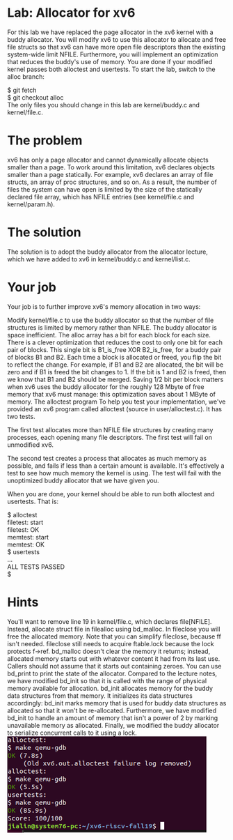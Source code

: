 # Lab: Allocator for xv6
For this lab we have replaced the page allocator in the xv6 kernel with a buddy allocator. You will modify xv6 to use this allocator to allocate and free file structs so that xv6 can have more open file descriptors than the existing system-wide limit NFILE. Furthermore, you will implement an optimization that reduces the buddy's use of memory. You are done if your modified kernel passes both alloctest and usertests.
To start the lab, switch to the alloc branch: <br />

  $ git fetch <br />
  $ git checkout alloc <br />
The only files you should change in this lab are kernel/buddy.c and kernel/file.c. <br />

# The problem
xv6 has only a page allocator and cannot dynamically allocate objects smaller than a page. To work around this limitation, xv6 declares objects smaller than a page statically. For example, xv6 declares an array of file structs, an array of proc structures, and so on. As a result, the number of files the system can have open is limited by the size of the statically declared file array, which has NFILE entries (see kernel/file.c and kernel/param.h).

# The solution
The solution is to adopt the buddy allocator from the allocator lecture, which we have added to xv6 in kernel/buddy.c and kernel/list.c. <br />

# Your job 
Your job is to further improve xv6's memory allocation in two ways: <br />

Modify kernel/file.c to use the buddy allocator so that the number of file structures is limited by memory rather than NFILE.
The buddy allocator is space inefficient. The alloc array has a bit for each block for each size. There is a clever optimization that reduces the cost to only one bit for each pair of blocks. This single bit is B1_is_free XOR B2_is_free, for a buddy pair of blocks B1 and B2. Each time a block is allocated or freed, you flip the bit to reflect the change. For example, if B1 and B2 are allocated, the bit will be zero and if B1 is freed the bit changes to 1. If the bit is 1 and B2 is freed, then we know that B1 and B2 should be merged. Saving 1/2 bit per block matters when xv6 uses the buddy allocator for the roughly 128 Mbyte of free memory that xv6 must manage: this optimization saves about 1 MByte of memory.
The alloctest program
To help you test your implementation, we've provided an xv6 program called alloctest (source in user/alloctest.c). It has two tests. <br />

The first test allocates more than NFILE file structures by creating many processes, each opening many file descriptors. The first test will fail on unmodified xv6. <br />

The second test creates a process that allocates as much memory as possible, and fails if less than a certain amount is available. It's effectively a test to see how much memory the kernel is using. The test will fail with the unoptimized buddy allocator that we have given you. <br />

When you are done, your kernel should be able to run both alloctest and usertests. That is: <br />

$ alloctest <br />
filetest: start <br />
filetest: OK <br />
memtest: start <br />
memtest: OK <br />
$ usertests <br />
... <br />
ALL TESTS PASSED <br />
$ <br />
# Hints
You'll want to remove line 19 in kernel/file.c, which declares file[NFILE]. Instead, allocate struct file in filealloc using bd_malloc. In fileclose you will free the allocated memory. Note that you can simplify fileclose, because ff isn't needed.
fileclose still needs to acquire ftable.lock because the lock protects f->ref.
bd_malloc doesn't clear the memory it returns; instead, allocated memory starts out with whatever content it had from its last use. Callers should not assume that it starts out containing zeroes.
You can use bd_print to print the state of the allocator.
Compared to the lecture notes, we have modified bd_init so that it is called with the range of physical memory available for allocation. bd_init allocates memory for the buddy data structures from that memory. It initializes its data structures accordingly: bd_init marks memory that is used for buddy data structures as allocated so that it won't be re-allocated. Furthermore, we have modified bd_init to handle an amount of memory that isn't a power of 2 by marking unavailable memory as allocated. Finally, we modified the buddy allocator to serialize concurrent calls to it using a lock. <br />
![Test Image 1](result.png)
